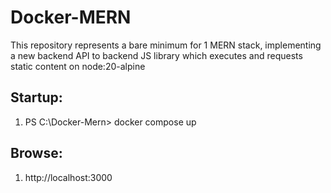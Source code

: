 # Docker-MERN



This repository represents a bare minimum for 1 MERN stack, implementing a new backend API to backend JS library which executes and requests static content on node:20-alpine



## Startup:



1. PS C:\\Docker-Mern> docker compose up



## Browse:



1. http://localhost:3000



